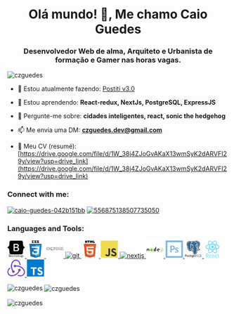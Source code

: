 <h1 align="center">Olá mundo! 👋, Me chamo Caio Guedes</h1>
<h3 align="center">Desenvolvedor Web de alma, Arquiteto e Urbanista de formação e Gamer nas horas vagas.</h3>

<p align="left"> <img src="https://komarev.com/ghpvc/?username=czguedes&label=Profile%20views&color=0e75b6&style=flat" alt="czguedes" /> </p>

- 🔭 Estou atualmente fazendo: [Postiti v3.0](https://github.com/czguedes/postitiV3.0)

- 🌱 Estou aprendendo: **React-redux, NextJs, PostgreSQL, ExpressJS**

- 💬 Pergunte-me sobre: **cidades inteligentes, react, sonic the hedgehog**

- 📫 Me envia uma DM: **czguedes.dev@gmail.com**

- 📄 Meu CV (resumé): [https://drive.google.com/file/d/1W_38j4ZJoGvAKaX13wmSyK2dARVFI29y/view?usp=drive_link](https://drive.google.com/file/d/1W_38j4ZJoGvAKaX13wmSyK2dARVFI29y/view?usp=drive_link)

<h3 align="left">Connect with me:</h3>
<p align="left">
<a href="https://linkedin.com/in/caio-guedes-042b151bb" target="blank"><img align="center" src="https://raw.githubusercontent.com/rahuldkjain/github-profile-readme-generator/master/src/images/icons/Social/linked-in-alt.svg" alt="caio-guedes-042b151bb" height="30" width="40" /></a>
<a href="https://discord.gg/556875138507735050" target="blank"><img align="center" src="https://raw.githubusercontent.com/rahuldkjain/github-profile-readme-generator/master/src/images/icons/Social/discord.svg" alt="556875138507735050" height="30" width="40" /></a>
</p>

<h3 align="left">Languages and Tools:</h3>
<p align="left"> <a href="https://getbootstrap.com" target="_blank" rel="noreferrer"> <img src="https://raw.githubusercontent.com/devicons/devicon/master/icons/bootstrap/bootstrap-plain-wordmark.svg" alt="bootstrap" width="40" height="40"/> </a> <a href="https://www.w3schools.com/css/" target="_blank" rel="noreferrer"> <img src="https://raw.githubusercontent.com/devicons/devicon/master/icons/css3/css3-original-wordmark.svg" alt="css3" width="40" height="40"/> </a> <a href="https://expressjs.com" target="_blank" rel="noreferrer"> <img src="https://raw.githubusercontent.com/devicons/devicon/master/icons/express/express-original-wordmark.svg" alt="express" width="40" height="40"/> </a> <a href="https://git-scm.com/" target="_blank" rel="noreferrer"> <img src="https://www.vectorlogo.zone/logos/git-scm/git-scm-icon.svg" alt="git" width="40" height="40"/> </a> <a href="https://www.w3.org/html/" target="_blank" rel="noreferrer"> <img src="https://raw.githubusercontent.com/devicons/devicon/master/icons/html5/html5-original-wordmark.svg" alt="html5" width="40" height="40"/> </a> <a href="https://developer.mozilla.org/en-US/docs/Web/JavaScript" target="_blank" rel="noreferrer"> <img src="https://raw.githubusercontent.com/devicons/devicon/master/icons/javascript/javascript-original.svg" alt="javascript" width="40" height="40"/> </a> <a href="https://nextjs.org/" target="_blank" rel="noreferrer"> <img src="https://cdn.worldvectorlogo.com/logos/nextjs-2.svg" alt="nextjs" width="40" height="40"/> </a> <a href="https://nodejs.org" target="_blank" rel="noreferrer"> <img src="https://raw.githubusercontent.com/devicons/devicon/master/icons/nodejs/nodejs-original-wordmark.svg" alt="nodejs" width="40" height="40"/> </a> <a href="https://www.photoshop.com/en" target="_blank" rel="noreferrer"> <img src="https://raw.githubusercontent.com/devicons/devicon/master/icons/photoshop/photoshop-line.svg" alt="photoshop" width="40" height="40"/> </a> <a href="https://www.postgresql.org" target="_blank" rel="noreferrer"> <img src="https://raw.githubusercontent.com/devicons/devicon/master/icons/postgresql/postgresql-original-wordmark.svg" alt="postgresql" width="40" height="40"/> </a> <a href="https://reactjs.org/" target="_blank" rel="noreferrer"> <img src="https://raw.githubusercontent.com/devicons/devicon/master/icons/react/react-original-wordmark.svg" alt="react" width="40" height="40"/> </a> <a href="https://redux.js.org" target="_blank" rel="noreferrer"> <img src="https://raw.githubusercontent.com/devicons/devicon/master/icons/redux/redux-original.svg" alt="redux" width="40" height="40"/> </a> <a href="https://www.typescriptlang.org/" target="_blank" rel="noreferrer"> <img src="https://raw.githubusercontent.com/devicons/devicon/master/icons/typescript/typescript-original.svg" alt="typescript" width="40" height="40"/> </a> </p>

<p><img align="left" src="https://github-readme-stats.vercel.app/api/top-langs?username=czguedes&show_icons=true&locale=en&layout=compact" alt="czguedes" /></p>

<p>&nbsp;<img align="center" src="https://github-readme-stats.vercel.app/api?username=czguedes&show_icons=true&locale=en" alt="czguedes" /></p>

<p><img align="center" src="https://github-readme-streak-stats.herokuapp.com/?user=czguedes&" alt="czguedes" /></p>
